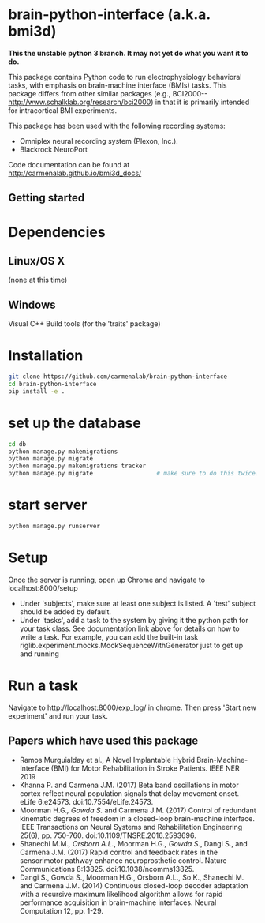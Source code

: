 brain-python-interface (a.k.a. bmi3d)
====================================
**This the unstable python 3 branch. It may not yet do what you want it to do.**

This package contains Python code to run electrophysiology behavioral tasks,
with emphasis on brain-machine interface (BMIs) tasks. This package differs 
from other similar packages (e.g., BCI2000--http://www.schalklab.org/research/bci2000) 
in that it is primarily intended for intracortical BMI experiments. 

This package has been used with the following recording systems:
- Omniplex neural recording system (Plexon, Inc.). 
- Blackrock NeuroPort

Code documentation can be found at http://carmenalab.github.io/bmi3d_docs/

Getting started
---------------
# Dependencies
## Linux/OS X
(none at this time)

## Windows
Visual C++ Build tools (for the 'traits' package)

# Installation
```bash
git clone https://github.com/carmenalab/brain-python-interface
cd brain-python-interface
pip install -e .
```

# set up the database
```bash
cd db
python manage.py makemigrations
python manage.py migrate
python manage.py makemigrations tracker
python manage.py migrate                  # make sure to do this twice!
```

# start server
```bash
python manage.py runserver
```

# Setup
Once the server is running, open up Chrome and navigate to localhost:8000/setup
- Under 'subjects', make sure at least one subject is listed. A 'test' subject should be added by default. 
- Under 'tasks', add a task to the system by giving it the python path for your task class. See documentation link above for details on how to write a task. For example, you can add the built-in task riglib.experiment.mocks.MockSequenceWithGenerator just to get up and running

# Run a task
Navigate to http://localhost:8000/exp_log/ in chrome. Then press 'Start new experiment' and run your task. 

Papers which have used this package
-----------------------------------
- Ramos Murguialday et al., A Novel Implantable Hybrid Brain-Machine-Interface (BMI) for Motor Rehabilitation in Stroke Patients. IEEE NER 2019
- Khanna P. and Carmena J.M. (2017) Beta band oscillations in motor cortex reflect neural population signals that delay movement onset. eLife 6:e24573. doi:10.7554/eLife.24573.
- Moorman H.G.*, Gowda S.* and Carmena J.M. (2017) Control of redundant kinematic degrees of freedom in a closed-loop brain-machine interface. IEEE Transactions on Neural Systems and Rehabilitation Engineering 25(6), pp. 750-760. doi:10.1109/TNSRE.2016.2593696.
- Shanechi M.M.*, Orsborn A.L.*, Moorman H.G.*, Gowda S.*, Dangi S., and Carmena J.M. (2017) Rapid control and feedback rates in the sensorimotor pathway enhance neuroprosthetic control. Nature Communications 8:13825. doi:10.1038/ncomms13825.
- Dangi S., Gowda S., Moorman H.G., Orsborn A.L., So K., Shanechi M. and Carmena J.M. (2014) Continuous closed-loop decoder adaptation with a recursive maximum likelihood algorithm allows for rapid performance acquisition in brain-machine interfaces. Neural Computation 12, pp. 1-29.
